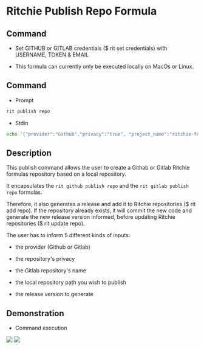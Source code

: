 <!-- markdownlint-disable-file MD013 -->
<!-- markdownlint-disable-file MD033 -->

# Ritchie Publish Repo Formula

## Command

- Set GITHUB or GITLAB credentials ($ rit set credentials) with USERNAME, TOKEN & EMAIL

- This formula can currently only be executed locally on MacOs or Linux.
 
## Command

- Prompt

```bash
rit publish repo
```

- Stdin

```bash
echo '{"provider":"Github","privacy":"true", "project_name":"ritchie-formulas-demo", "workspace_path":"/home/users/dennis/ritchie-formulas-local", "version":"v1.0.0"}' | rit publish repo --stdin
```

## Description

This publish command allows the user to create a Githab or Gitlab Ritchie formulas repository based on a local repository.

It encapsulates the `rit github publish repo` and the `rit gitlab publish repo` formulas.

Therefore, it also generates a release and add it to Ritchie repositories ($ rit add repo).
If the repository already exists, it will commit the new code and generate the new release version informed, before updating Ritchie repositories ($ rit update repo).

The user has to inform 5 different kinds of inputs:

- the provider (Github or Gitlab)

- the repository's privacy

- the Gitlab repository's name

- the local repository path you wish to publish

- the release version to generate

## Demonstration

- Command execution

<img class="special-img-class" src="/github/publish/repo/docs/img/Github.png" />

<img class="special-img-class" src="/github/publish/repo/docs/img/Gitlab.png" />